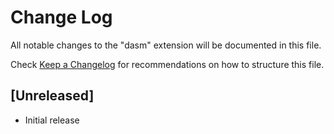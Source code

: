 # Change Log

All notable changes to the "dasm" extension will be documented in this file.

Check [Keep a Changelog](http://keepachangelog.com/) for recommendations on how to structure this file.

## [Unreleased]

- Initial release